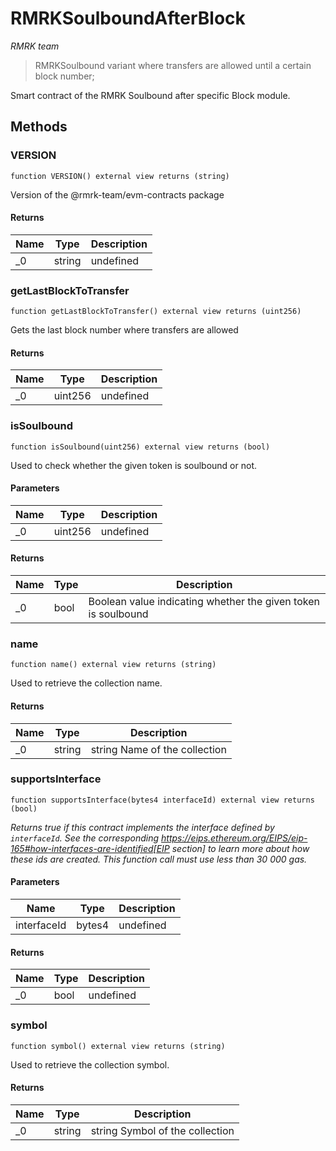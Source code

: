# RMRKSoulboundAfterBlock

*RMRK team*

> RMRKSoulbound variant where transfers are allowed until a certain block number;

Smart contract of the RMRK Soulbound after specific Block module.



## Methods

### VERSION

```solidity
function VERSION() external view returns (string)
```

Version of the @rmrk-team/evm-contracts package




#### Returns

| Name | Type | Description |
|---|---|---|
| _0 | string | undefined |

### getLastBlockToTransfer

```solidity
function getLastBlockToTransfer() external view returns (uint256)
```

Gets the last block number where transfers are allowed




#### Returns

| Name | Type | Description |
|---|---|---|
| _0 | uint256 | undefined |

### isSoulbound

```solidity
function isSoulbound(uint256) external view returns (bool)
```

Used to check whether the given token is soulbound or not.



#### Parameters

| Name | Type | Description |
|---|---|---|
| _0 | uint256 | undefined |

#### Returns

| Name | Type | Description |
|---|---|---|
| _0 | bool | Boolean value indicating whether the given token is soulbound |

### name

```solidity
function name() external view returns (string)
```

Used to retrieve the collection name.




#### Returns

| Name | Type | Description |
|---|---|---|
| _0 | string | string Name of the collection |

### supportsInterface

```solidity
function supportsInterface(bytes4 interfaceId) external view returns (bool)
```



*Returns true if this contract implements the interface defined by `interfaceId`. See the corresponding https://eips.ethereum.org/EIPS/eip-165#how-interfaces-are-identified[EIP section] to learn more about how these ids are created. This function call must use less than 30 000 gas.*

#### Parameters

| Name | Type | Description |
|---|---|---|
| interfaceId | bytes4 | undefined |

#### Returns

| Name | Type | Description |
|---|---|---|
| _0 | bool | undefined |

### symbol

```solidity
function symbol() external view returns (string)
```

Used to retrieve the collection symbol.




#### Returns

| Name | Type | Description |
|---|---|---|
| _0 | string | string Symbol of the collection |




